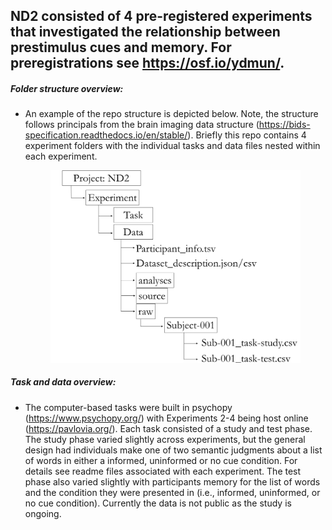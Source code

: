 ## ND2 consisted of 4 pre-registered experiments that investigated the relationship between prestimulus cues and memory. For preregistrations see https://osf.io/ydmun/.
 ##### Folder structure overview:
* An example of the repo structure is depicted below. Note, the structure  follows principals from the brain imaging data structure (https://bids-specification.readthedocs.io/en/stable/). Briefly this repo contains 4 experiment folders with the individual tasks and data files nested within each experiment.  <p align="center"> <img src="https://github.com/nickwyeh/ND2/blob/main/figures/data_structure.png" width="400">  </p>
 ##### Task and data overview:
* The computer-based  tasks were built in psychopy (https://www.psychopy.org/) with Experiments 2-4 being host online (https://pavlovia.org/). Each task consisted of a study and test phase. The study phase varied slightly across experiments, but the general design had individuals make one of two semantic judgments about a list of words in either a informed, uninformed or no cue condition. For details see readme files associated with each experiment. The test phase also varied slightly with participants memory for the list of words and the condition they were presented in (i.e., informed, uninformed, or no cue condition). Currently the data is not public as the study is ongoing.
